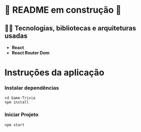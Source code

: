 # 🚧 README em construção 🚧

## :man_technologist: Tecnologias, bibliotecas e arquiteturas usadas
  * __React__
  * __React Router Dom__

# Instruções da aplicação
### Instalar dependências
```
cd Game-Trivia
npm install
```

### Iniciar Projeto
```
npm start
```
